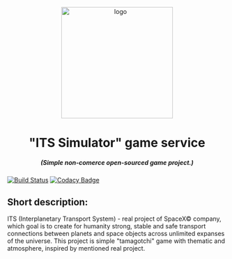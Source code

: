 <p align="center"><img width="256" src="https://github.com/alex323glo/ITS-Simulator-game-service/blob/master/logo.png" alt="logo"/></p>

<h1 align="center"> "ITS Simulator" game service </h1> 

<h5 align="center"> (Simple non-comerce open-sourced game project.) </h5> 

[![Build Status](https://travis-ci.org/alex323glo/ITS-Simulator-game-service.svg?branch=master)](https://travis-ci.org/alex323glo/ITS-Simulator-game-service)
[![Codacy Badge](https://api.codacy.com/project/badge/Grade/a724fa1d0286441d809e5c7aadd30062)](https://www.codacy.com/app/alex323glo/ITS-Simulator-game-service?utm_source=github.com&amp;utm_medium=referral&amp;utm_content=alex323glo/ITS-Simulator-game-service&amp;utm_campaign=Badge_Grade)
<br>

## Short description:
ITS (Interplanetary Transport System) - real project of SpaceX© company, which goal is to create for humanity strong, stable and safe transport connections between planets and space objects across unlimited expanses of the universe. This project is simple "tamagotchi" game with thematic and atmosphere, inspired by mentioned real project. 
